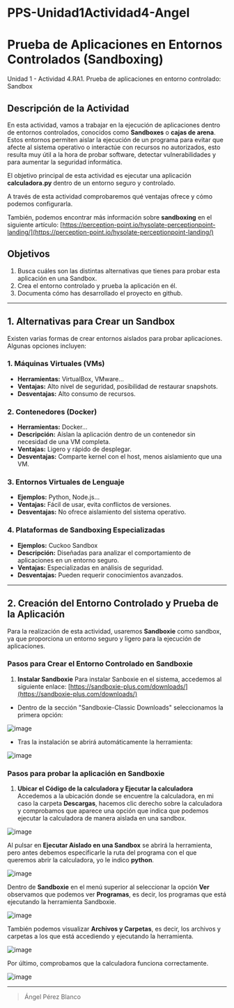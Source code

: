 # PPS-Unidad1Actividad4-Angel

# Prueba de Aplicaciones en Entornos Controlados (Sandboxing)

Unidad 1 - Actividad 4.RA1. Prueba de aplicaciones en entorno controlado: Sandbox

## Descripción de la Actividad
En esta actividad, vamos a trabajar en la ejecución de aplicaciones dentro de entornos controlados, conocidos como **Sandboxes** o **cajas de arena**. Estos entornos permiten aislar la ejecución de un programa para evitar que afecte al sistema operativo o interactúe con recursos no autorizados, esto resulta muy útil a la hora de probar software, detectar vulnerabilidades y para aumentar la seguridad informática. 

El objetivo principal de esta actividad es ejecutar una aplicación **calculadora.py** dentro de un entorno seguro y controlado. 

A través de esta actividad comprobaremos qué ventajas ofrece y cómo podemos configurarla.

También, podemos encontrar más información sobre **sandboxing** en el siguiente artículo: [https://perception-point.io/hysolate-perceptionpoint-landing/](https://perception-point.io/hysolate-perceptionpoint-landing/)


## Objetivos
1. Busca cuáles son las distintas alternativas que tienes para probar esta aplicación en una Sandbox.
2. Crea el entorno controlado y prueba la aplicación en él.
3. Documenta cómo has desarrollado el proyecto en github.

---

## 1. Alternativas para Crear un Sandbox
Existen varias formas de crear entornos aislados para probar aplicaciones. Algunas opciones incluyen:

### **1. Máquinas Virtuales (VMs)**
- **Herramientas:** VirtualBox, VMware...
- **Ventajas:** Alto nivel de seguridad, posibilidad de restaurar snapshots.
- **Desventajas:** Alto consumo de recursos.

### **2. Contenedores (Docker)**
- **Herramientas:** Docker...
- **Descripción:** Aíslan la aplicación dentro de un contenedor sin necesidad de una VM completa.
- **Ventajas:** Ligero y rápido de desplegar.
- **Desventajas:** Comparte kernel con el host, menos aislamiento que una VM.

### **3. Entornos Virtuales de Lenguaje**
- **Ejemplos:** Python, Node.js...
- **Ventajas:** Fácil de usar, evita conflictos de versiones.
- **Desventajas:** No ofrece aislamiento del sistema operativo.

### **4. Plataformas de Sandboxing Especializadas**
- **Ejemplos:** Cuckoo Sandbox
- **Descripción:** Diseñadas para analizar el comportamiento de aplicaciones en un entorno seguro.
- **Ventajas:** Especializadas en análisis de seguridad.
- **Desventajas:** Pueden requerir conocimientos avanzados.

---

## 2. Creación del Entorno Controlado y Prueba de la Aplicación
Para la realización de esta actividad, usaremos **Sandboxie** como sandbox, ya que proporciona un entorno seguro y ligero para la ejecución de aplicaciones.

### **Pasos para Crear el Entorno Controlado en Sandboxie**

1. **Instalar Sandboxie**
Para instalar Sanboxie en el sistema, accedemos al siguiente enlace: [https://sandboxie-plus.com/downloads/](https://sandboxie-plus.com/downloads/)

* Dentro de la sección "Sandboxie-Classic Downloads" seleccionamos la primera opción:

![image](https://github.com/user-attachments/assets/fe0463e7-b034-4fb7-9dde-f7956ac8ead1)

* Tras la instalación se abrirá automáticamente la herramienta:

![image](https://github.com/user-attachments/assets/d742ddd4-df31-42c4-b669-0d294d3cc45f)


### **Pasos para probar la aplicación en Sandboxie**

1. **Ubicar el Código de la calculadora y Ejecutar la calculadora**
Accedemos a la ubicación donde se encuentre la calculadora, en mi caso la carpeta **Descargas**, hacemos clic derecho sobre la calculadora y comprobamos que aparece una opción que indica que podemos ejecutar la calculadora de manera aislada en una sandbox.

![image](https://github.com/user-attachments/assets/d2cf4920-da23-4f16-9a8b-4e24fb6696b6)

Al pulsar en **Ejecutar Aislado en una Sandbox** se abrirá la herramienta, pero antes debemos especificarle la ruta del programa con el que queremos abrir la calculadora, yo le indico **python**.

![image](https://github.com/user-attachments/assets/2ca23d62-5416-4ad1-a707-7de15c9d85ca)

Dentro de **Sandboxie** en el menú superior al seleccionar la opción **Ver** observamos que podemos ver **Programas**, es decir, los programas que está ejecutando la herramienta Sandboxie.

![image](https://github.com/user-attachments/assets/71afefa2-905a-47b4-aaad-2f9a46ab9649)

También podemos visualizar **Archivos y Carpetas**, es decir, los archivos y carpetas a los que está accediendo y ejecutando la herramienta.

![image](https://github.com/user-attachments/assets/c4a4d224-7b77-49a8-9c82-145c66aab511)

Por último, comprobamos que la calculadora funciona correctamente.

![image](https://github.com/user-attachments/assets/80e261a5-cb48-4f4d-bbfd-08f648d35b75)







---

> Ángel Pérez Blanco
